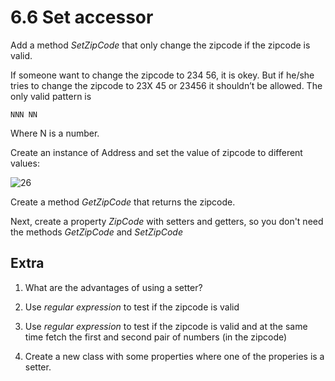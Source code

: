 ﻿# 6.6 Set accessor

Add a method *SetZipCode* that only change the zipcode if the zipcode is valid.

If someone want to change the zipcode to 234 56, it is okey. But if he/she tries to change the zipcode to 23X 45 or 23456 it shouldn’t be allowed. The only valid pattern is

    NNN NN
  
Where N is a number. 

Create an instance of Address and set the value of zipcode to different values:

![26](Images/26.png)

Create a method *GetZipCode* that returns the zipcode.

Next, create a property *ZipCode* with setters and getters, so you don't need the methods *GetZipCode* and *SetZipCode*

## Extra

1. What are the advantages of using a setter?

2. Use *regular expression* to test if the zipcode is valid

3. Use *regular expression* to test if the zipcode is valid and at the same time fetch the first and second pair of numbers (in the zipcode)

4. Create a new class with some properties where one of the properies is a setter.

